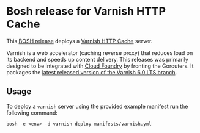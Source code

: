 # Bosh release for Varnish HTTP Cache

This [BOSH release](https://bosh.io/) deploys a [Varnish HTTP Cache](https://varnish-cache.org/) server.

Varnish is a web accelerator (caching reverse proxy) that reduces load on its backend and speeds up content delivery.
This releases was primarily designed to be integrated with [Cloud Foundry](https://www.cloudfoundry.org/) by fronting the Gorouters. It packages the [latest released version of the Varnish 6.0 LTS branch](https://varnish-cache.org/lists/pipermail/varnish-announce/2021-November/000749.html).

## Usage

To deploy a `varnish` server using the provided example manifest run the following command:

```
bosh -e <env> -d varnish deploy manifests/varnish.yml
```
